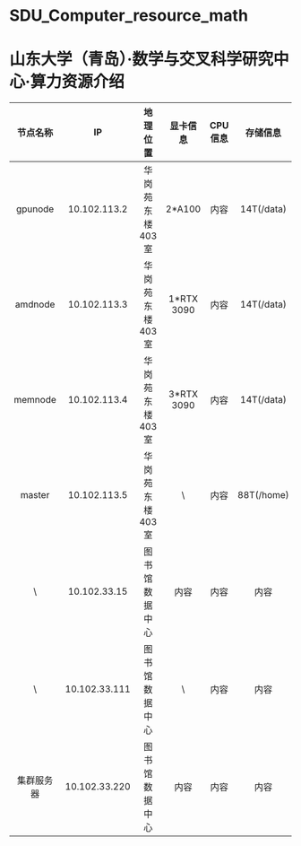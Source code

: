 # SDU_Computer_resource_math

# 山东大学（青岛）·数学与交叉科学研究中心·算力资源介绍

|节点名称| IP | 地理位置 | 显卡信息 | CPU信息 | 存储信息 | 端口 | 备注 |
|:------:|:------:|:--------:|:-------:|:-------:|:-------:|:-------:|:-------:|
| gpunode   | 10.102.113.2   |  华岗苑东楼403室    |  2*A100  |  内容  |  14T(/data)  |  22  |   |
| amdnode   | 10.102.113.3   |  华岗苑东楼403室    |  1*RTX 3090  |  内容  |  14T(/data)  |  22  |    |
| memnode   | 10.102.113.4   |  华岗苑东楼403室    |  3*RTX 3090  |  内容  |  14T(/data)  |  22  |    |
| master   | 10.102.113.5   |  华岗苑东楼403室    |  \ |  内容  |  88T(/home)  |  22  |  内容  |
| \   | 10.102.33.15   |  图书馆数据中心    |  内容  |  内容  |  内容  |  22  |  内容  |
| \   | 10.102.33.111   |  图书馆数据中心    |  \  |  内容  |  内容  |  22  |  内容  |
| 集群服务器   | 10.102.33.220   |  图书馆数据中心    |  内容  |  内容  |  内容  |  10022  |  [用户手册](User_Manual.pdf)  |
